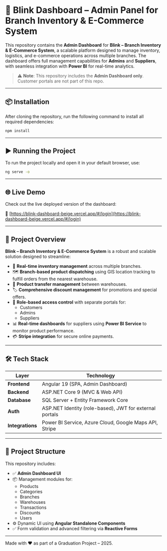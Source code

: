 # 🚀 Blink Dashboard – Admin Panel for Branch Inventory & E-Commerce System

This repository contains the **Admin Dashboard** for **Blink – Branch Inventory & E-Commerce System**, a scalable platform designed to manage inventory, logistics, and e-commerce operations across multiple branches. The dashboard offers full management capabilities for **Admins** and **Suppliers**, with seamless integration with **Power BI** for real-time analytics.

> ⚠️ **Note**: This repository includes the **Admin Dashboard only**. Customer portals are not part of this repo.

---

## 📦 Installation

After cloning the repository, run the following command to install all required dependencies:

```bash
npm install
```

---

## ▶️ Running the Project

To run the project locally and open it in your default browser, use:

```bash
ng serve -o
```

---

## 🌐 Live Demo

Check out the live deployed version of the dashboard:

🔗 [https://blink-dashboard-beige.vercel.app/#/login](https://blink-dashboard-beige.vercel.app/#/login)

---

## 🧾 Project Overview

**Blink – Branch Inventory & E-Commerce System** is a robust and scalable solution designed to streamline:

- 🔄 **Real-time inventory management** across multiple branches.
- 🗺️ **Branch-based product dispatching** using GIS location tracking to fulfill orders from the nearest warehouse.
- 🔁 **Product transfer management** between warehouses.
- 🏷️ **Comprehensive discount management** for promotions and special offers.
- 🔐 **Role-based access control** with separate portals for:
  - Customers
  - Admins
  - Suppliers
- 📊 **Real-time dashboards** for suppliers using **Power BI Service** to monitor product performance.
- 💳 **Stripe integration** for secure online payments.

---

## 🛠️ Tech Stack

| Layer         | Technology |
|---------------|------------|
| **Frontend**  | Angular 19 (SPA, Admin Dashboard) |
| **Backend**   | ASP.NET Core 9 (MVC & Web API) |
| **Database**  | SQL Server + Entity Framework Core |
| **Auth**      | ASP.NET Identity (role-based), JWT for external portals |
| **Integrations** | Power BI Service, Azure Cloud, Google Maps API, Stripe |

---

## 📂 Project Structure

This repository includes:

- ✅ **Admin Dashboard UI**
- 📦 Management modules for:
  - Products
  - Categories
  - Branches
  - Warehouses
  - Transactions
  - Discounts
  - Users
- ⚙️ Dynamic UI using **Angular Standalone Components**
- ✅ Form validation and advanced filtering via **Reactive Forms**

---

Made with ❤️ as part of a Graduation Project – 2025.
